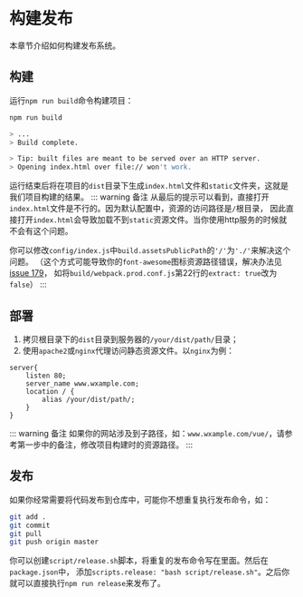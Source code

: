 # 构建发布
本章节介绍如何构建发布系统。

## 构建
运行`npm run build`命令构建项目：
``` bash 
npm run build

> ...
> Build complete.

> Tip: built files are meant to be served over an HTTP server.
> Opening index.html over file:// won't work.
```
运行结束后将在项目的`dist`目录下生成`index.html`文件和`static`文件夹，这就是我们项目构建的结果。
::: warning 备注
从最后的提示可以看到，直接打开`index.html`文件是不行的。因为默认配置中，资源的访问路径是`/`根目录，
因此直接打开`index.html`会导致加载不到`static`资源文件。当你使用http服务的时候就不会有这个问题。

你可以修改`config/index.js`中`build.assetsPublicPath`的`'/'`为`'./'`来解决这个问题。
（这个方式可能导致你的`font-awesome`图标资源路径错误，解决办法见[issue 179](https://github.com/vuejs/vue-cli/issues/179)，
如将`build/webpack.prod.conf.js`第22行的`extract: true`改为`false`）
:::

## 部署
1. 拷贝根目录下的`dist`目录到服务器的`/your/dist/path/`目录；
2. 使用`apache2`或`nginx`代理访问静态资源文件。以`nginx`为例：
```
server{
    listen 80;
    server_name www.wxample.com;
    location / {
        alias /your/dist/path/;
    }
}
```
::: warning 备注
如果你的网站涉及到子路径，如：`www.wxample.com/vue/`，请参考第一步中的备注，修改项目构建时的资源路径。
:::

## 发布
如果你经常需要将代码发布到仓库中，可能你不想重复执行发布命令，如：
``` bash
git add .
git commit
git pull
git push origin master
```
你可以创建`script/release.sh`脚本，将重复的发布命令写在里面。然后在`package.json`中，
添加`scripts.release: "bash script/release.sh"`。之后你就可以直接执行`npm run release`来发布了。